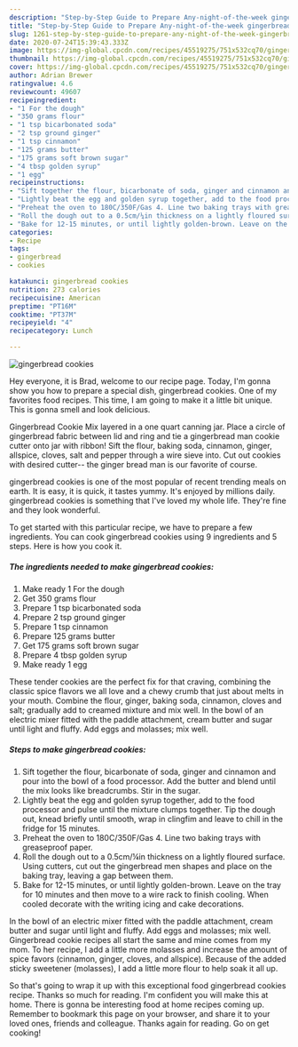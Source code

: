 ```yaml
---
description: "Step-by-Step Guide to Prepare Any-night-of-the-week gingerbread cookies"
title: "Step-by-Step Guide to Prepare Any-night-of-the-week gingerbread cookies"
slug: 1261-step-by-step-guide-to-prepare-any-night-of-the-week-gingerbread-cookies
date: 2020-07-24T15:39:43.333Z
image: https://img-global.cpcdn.com/recipes/45519275/751x532cq70/gingerbread-cookies-recipe-main-photo.jpg
thumbnail: https://img-global.cpcdn.com/recipes/45519275/751x532cq70/gingerbread-cookies-recipe-main-photo.jpg
cover: https://img-global.cpcdn.com/recipes/45519275/751x532cq70/gingerbread-cookies-recipe-main-photo.jpg
author: Adrian Brewer
ratingvalue: 4.6
reviewcount: 49607
recipeingredient:
- "1 For the dough"
- "350 grams flour"
- "1 tsp bicarbonated soda"
- "2 tsp ground ginger"
- "1 tsp cinnamon"
- "125 grams butter"
- "175 grams soft brown sugar"
- "4 tbsp golden syrup"
- "1 egg"
recipeinstructions:
- "Sift together the flour, bicarbonate of soda, ginger and cinnamon and pour into the bowl of a food processor. Add the butter and blend until the mix looks like breadcrumbs. Stir in the sugar."
- "Lightly beat the egg and golden syrup together, add to the food processor and pulse until the mixture clumps together. Tip the dough out, knead briefly until smooth, wrap in clingfim and leave to chill in the fridge for 15 minutes."
- "Preheat the oven to 180C/350F/Gas 4. Line two baking trays with greaseproof paper."
- "Roll the dough out to a 0.5cm/¼in thickness on a lightly floured surface. Using cutters, cut out the gingerbread men shapes and place on the baking tray, leaving a gap between them."
- "Bake for 12-15 minutes, or until lightly golden-brown. Leave on the tray for 10 minutes and then move to a wire rack to finish cooling. When cooled decorate with the writing icing and cake decorations."
categories:
- Recipe
tags:
- gingerbread
- cookies

katakunci: gingerbread cookies 
nutrition: 273 calories
recipecuisine: American
preptime: "PT16M"
cooktime: "PT37M"
recipeyield: "4"
recipecategory: Lunch

---
```



![gingerbread cookies](https://img-global.cpcdn.com/recipes/45519275/751x532cq70/gingerbread-cookies-recipe-main-photo.jpg)

Hey everyone, it is Brad, welcome to our recipe page. Today, I'm gonna show you how to prepare a special dish, gingerbread cookies. One of my favorites food recipes. This time, I am going to make it a little bit unique. This is gonna smell and look delicious.

Gingerbread Cookie Mix layered in a one quart canning jar. Place a circle of gingerbread fabric between lid and ring and tie a gingerbread man cookie cutter onto jar with ribbon! Sift the flour, baking soda, cinnamon, ginger, allspice, cloves, salt and pepper through a wire sieve into. Cut out cookies with desired cutter-- the ginger bread man is our favorite of course.

gingerbread cookies is one of the most popular of recent trending meals on earth. It is easy, it is quick, it tastes yummy. It's enjoyed by millions daily. gingerbread cookies is something that I've loved my whole life. They're fine and they look wonderful.


To get started with this particular recipe, we have to prepare a few ingredients. You can cook gingerbread cookies using 9 ingredients and 5 steps. Here is how you cook it.

<!--inarticleads1-->

##### The ingredients needed to make gingerbread cookies:

1. Make ready 1 For the dough
1. Get 350 grams flour
1. Prepare 1 tsp bicarbonated soda
1. Prepare 2 tsp ground ginger
1. Prepare 1 tsp cinnamon
1. Prepare 125 grams butter
1. Get 175 grams soft brown sugar
1. Prepare 4 tbsp golden syrup
1. Make ready 1 egg


These tender cookies are the perfect fix for that craving, combining the classic spice flavors we all love and a chewy crumb that just about melts in your mouth. Combine the flour, ginger, baking soda, cinnamon, cloves and salt; gradually add to creamed mixture and mix well. In the bowl of an electric mixer fitted with the paddle attachment, cream butter and sugar until light and fluffy. Add eggs and molasses; mix well. 

<!--inarticleads2-->

##### Steps to make gingerbread cookies:

1. Sift together the flour, bicarbonate of soda, ginger and cinnamon and pour into the bowl of a food processor. Add the butter and blend until the mix looks like breadcrumbs. Stir in the sugar.
1. Lightly beat the egg and golden syrup together, add to the food processor and pulse until the mixture clumps together. Tip the dough out, knead briefly until smooth, wrap in clingfim and leave to chill in the fridge for 15 minutes.
1. Preheat the oven to 180C/350F/Gas 4. Line two baking trays with greaseproof paper.
1. Roll the dough out to a 0.5cm/¼in thickness on a lightly floured surface. Using cutters, cut out the gingerbread men shapes and place on the baking tray, leaving a gap between them.
1. Bake for 12-15 minutes, or until lightly golden-brown. Leave on the tray for 10 minutes and then move to a wire rack to finish cooling. When cooled decorate with the writing icing and cake decorations.


In the bowl of an electric mixer fitted with the paddle attachment, cream butter and sugar until light and fluffy. Add eggs and molasses; mix well. Gingerbread cookie recipes all start the same and mine comes from my mom. To her recipe, I add a little more molasses and increase the amount of spice favors (cinnamon, ginger, cloves, and allspice). Because of the added sticky sweetener (molasses), I add a little more flour to help soak it all up. 

So that's going to wrap it up with this exceptional food gingerbread cookies recipe. Thanks so much for reading. I'm confident you will make this at home. There is gonna be interesting food at home recipes coming up. Remember to bookmark this page on your browser, and share it to your loved ones, friends and colleague. Thanks again for reading. Go on get cooking!
